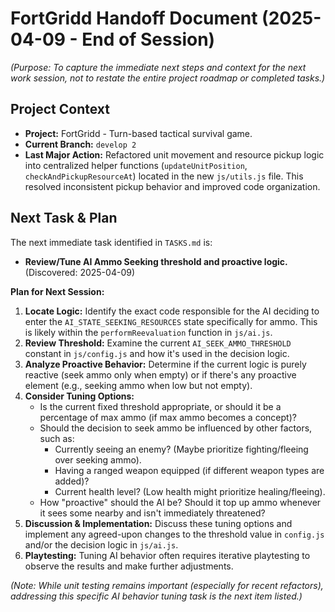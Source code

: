 # FortGridd Handoff Document (2025-04-09 - End of Session)

*(Purpose: To capture the immediate next steps and context for the next work session, not to restate the entire project roadmap or completed tasks.)*

## Project Context

*   **Project:** FortGridd - Turn-based tactical survival game.
*   **Current Branch:** `develop 2`
*   **Last Major Action:** Refactored unit movement and resource pickup logic into centralized helper functions (`updateUnitPosition`, `checkAndPickupResourceAt`) located in the new `js/utils.js` file. This resolved inconsistent pickup behavior and improved code organization.

## Next Task & Plan

The next immediate task identified in `TASKS.md` is:
*   **Review/Tune AI Ammo Seeking threshold and proactive logic.** (Discovered: 2025-04-09)

**Plan for Next Session:**

1.  **Locate Logic:** Identify the exact code responsible for the AI deciding to enter the `AI_STATE_SEEKING_RESOURCES` state specifically for ammo. This is likely within the `performReevaluation` function in `js/ai.js`.
2.  **Review Threshold:** Examine the current `AI_SEEK_AMMO_THRESHOLD` constant in `js/config.js` and how it's used in the decision logic.
3.  **Analyze Proactive Behavior:** Determine if the current logic is purely reactive (seek ammo only when empty) or if there's any proactive element (e.g., seeking ammo when low but not empty).
4.  **Consider Tuning Options:**
    *   Is the current fixed threshold appropriate, or should it be a percentage of max ammo (if max ammo becomes a concept)?
    *   Should the decision to seek ammo be influenced by other factors, such as:
        *   Currently seeing an enemy? (Maybe prioritize fighting/fleeing over seeking ammo).
        *   Having a ranged weapon equipped (if different weapon types are added)?
        *   Current health level? (Low health might prioritize healing/fleeing).
    *   How "proactive" should the AI be? Should it top up ammo whenever it sees some nearby and isn't immediately threatened?
5.  **Discussion & Implementation:** Discuss these tuning options and implement any agreed-upon changes to the threshold value in `config.js` and/or the decision logic in `js/ai.js`.
6.  **Playtesting:** Tuning AI behavior often requires iterative playtesting to observe the results and make further adjustments.

*(Note: While unit testing remains important (especially for recent refactors), addressing this specific AI behavior tuning task is the next item listed.)*
